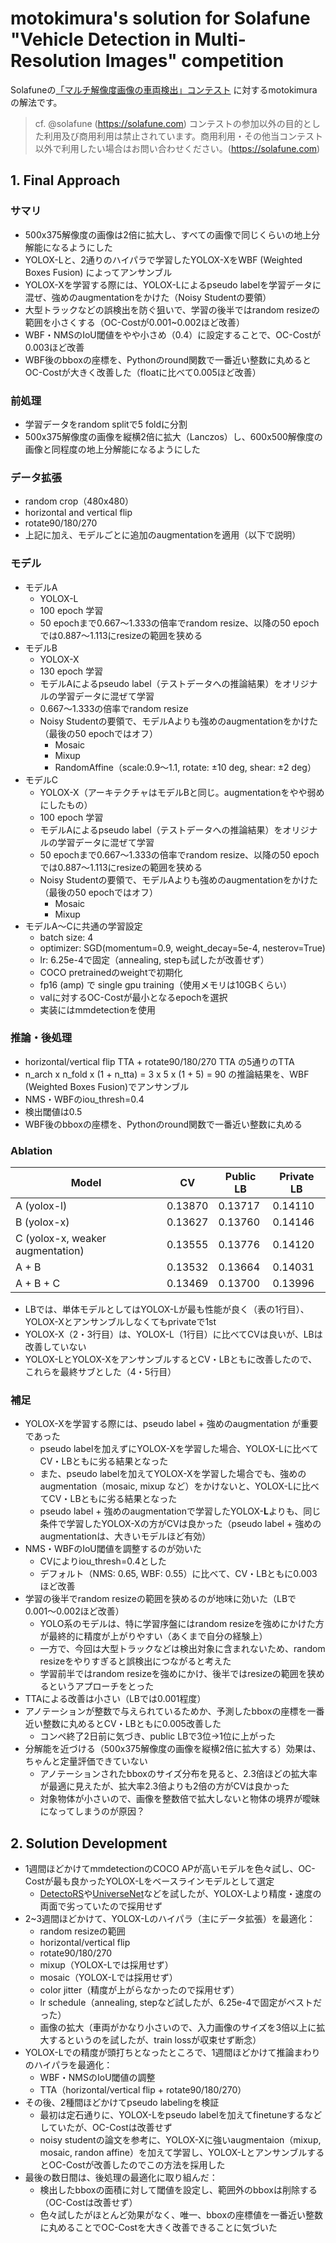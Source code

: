 # motokimura's solution for Solafune "Vehicle Detection in Multi-Resolution Images" competition

Solafuneの[「マルチ解像度画像の車両検出」コンテスト](https://solafune.com/ja/competitions/25012781-b1e8-499e-9c8c-1f9b284d483e?menu=about&tab=overview)
に対するmotokimuraの解法です。

> cf. @solafune (https://solafune.com)
> コンテストの参加以外の目的とした利用及び商用利用は禁止されています。商用利用・その他当コンテスト以外で利用したい場合はお問い合わせください。(https://solafune.com)

## 1. Final Approach

### サマリ
* 500x375解像度の画像は2倍に拡大し、すべての画像で同じくらいの地上分解能になるようにした
* YOLOX-Lと、2通りのハイパラで学習したYOLOX-XをWBF (Weighted Boxes Fusion) によってアンサンブル
* YOLOX-Xを学習する際には、YOLOX-Lによるpseudo labelを学習データに混ぜ、強めのaugmentationをかけた（Noisy Studentの要領）
* 大型トラックなどの誤検出を防ぐ狙いで、学習の後半ではrandom resizeの範囲を小さくする（OC-Costが0.001~0.002ほど改善）
* WBF・NMSのIoU閾値をやや小さめ（0.4）に設定することで、OC-Costが0.003ほど改善
* WBF後のbboxの座標を、Pythonのround関数で一番近い整数に丸めるとOC-Costが大きく改善した（floatに比べて0.005ほど改善）

### 前処理
* 学習データをrandom splitで5 foldに分割
* 500x375解像度の画像を縦横2倍に拡大（Lanczos）し、600x500解像度の画像と同程度の地上分解能になるようにした

### データ拡張
* random crop（480x480）
* horizontal and vertical flip
* rotate90/180/270
* 上記に加え、モデルごとに追加のaugmentationを適用（以下で説明）

### モデル
* モデルA
    * YOLOX-L
    * 100 epoch 学習
    * 50 epochまで0.667〜1.333の倍率でrandom resize、以降の50 epochでは0.887〜1.113にresizeの範囲を狭める
* モデルB
    * YOLOX-X
    * 130 epoch 学習
    * モデルAによるpseudo label（テストデータへの推論結果）をオリジナルの学習データに混ぜて学習
    * 0.667〜1.333の倍率でrandom resize
    * Noisy Studentの要領で、モデルAよりも強めのaugmentationをかけた（最後の50 epochではオフ）
        * Mosaic
        * Mixup
        * RandomAffine（scale:0.9〜1.1, rotate: ±10 deg, shear: ±2 deg）
* モデルC
    * YOLOX-X（アーキテクチャはモデルBと同じ。augmentationをやや弱めにしたもの）
    * 100 epoch 学習
    * モデルAによるpseudo label（テストデータへの推論結果）をオリジナルの学習データに混ぜて学習
    * 50 epochまで0.667〜1.333の倍率でrandom resize、以降の50 epochでは0.887〜1.113にresizeの範囲を狭める
    * Noisy Studentの要領で、モデルAよりも強めのaugmentationをかけた（最後の50 epochではオフ）
        * Mosaic
        * Mixup
* モデルA〜Cに共通の学習設定
    * batch size: 4
    * optimizer: SGD(momentum=0.9, weight_decay=5e-4, nesterov=True)
    * lr: 6.25e-4で固定（annealing, stepも試したが改善せず）
    * COCO pretrainedのweightで初期化
    * fp16 (amp) で single gpu training（使用メモリは10GBくらい）
    * valに対するOC-Costが最小となるepochを選択
    * 実装にはmmdetectionを使用

### 推論・後処理
* horizontal/vertical flip TTA + rotate90/180/270 TTA の5通りのTTA
* n_arch x n_fold x (1 + n_tta) = 3 x 5 x (1 + 5) = 90 の推論結果を、WBF (Weighted Boxes Fusion)でアンサンブル
* NMS・WBFのiou_thresh=0.4
* 検出閾値は0.5
* WBF後のbboxの座標を、Pythonのround関数で一番近い整数に丸める

### Ablation

Model | CV | Public LB | Private LB
-- | -- | -- | --
A (yolox-l) | 0.13870 | 0.13717 | 0.14110
B (yolox-x) | 0.13627 | 0.13760 | 0.14146
C (yolox-x, weaker augmentation) | 0.13555 | 0.13776 | 0.14120
A + B | 0.13532 | 0.13664 | 0.14031
A + B + C | 0.13469 | 0.13700 | 0.13996

* LBでは、単体モデルとしてはYOLOX-Lが最も性能が良く（表の1行目）、YOLOX-Xとアンサンブルしなくてもprivateで1st
* YOLOX-X（2・3行目）は、YOLOX-L（1行目）に比べてCVは良いが、LBは改善していない
* YOLOX-LとYOLOX-XをアンサンブルするとCV・LBともに改善したので、これらを最終サブとした（4・5行目）

### 補足
* YOLOX-Xを学習する際には、pseudo label + 強めのaugmentation が重要であった
    * pseudo labelを加えずにYOLOX-Xを学習した場合、YOLOX-Lに比べてCV・LBともに劣る結果となった
    * また、pseudo labelを加えてYOLOX-Xを学習した場合でも、強めのaugmentation（mosaic, mixup など）をかけないと、YOLOX-Lに比べてCV・LBともに劣る結果となった
    * pseudo label + 強めのaugmentationで学習したYOLOX-**L**よりも、同じ条件で学習したYOLOX-Xの方がCVは良かった（pseudo label + 強めのaugmentationは、大きいモデルほど有効）
* NMS・WBFのIoU閾値を調整するのが効いた
    * CVによりiou_thresh=0.4とした
    * デフォルト（NMS: 0.65, WBF: 0.55）に比べて、CV・LBともに0.003ほど改善
* 学習の後半でrandom resizeの範囲を狭めるのが地味に効いた（LBで0.001〜0.002ほど改善）
    * YOLO系のモデルは、特に学習序盤にはrandom resizeを強めにかけた方が最終的に精度が上がりやすい（あくまで自分の経験上）
    * 一方で、今回は大型トラックなどは検出対象に含まれないため、random resizeをやりすぎると誤検出につながると考えた
    * 学習前半ではrandom resizeを強めにかけ、後半ではresizeの範囲を狭めるというアプローチをとった
* TTAによる改善は小さい（LBでは0.001程度）
* アノテーションが整数で与えられているためか、予測したbboxの座標を一番近い整数に丸めるとCV・LBともに0.005改善した
    * コンペ終了2日前に気づき、public LBで3位→1位に上がった
* 分解能を近づける（500x375解像度の画像を縦横2倍に拡大する）効果は、ちゃんと定量評価できていない
    * アノテーションされたbboxのサイズ分布を見ると、2.3倍ほどの拡大率が最適に見えたが、拡大率2.3倍よりも2倍の方がCVは良かった
    * 対象物体が小さいので、画像を整数倍で拡大しないと物体の境界が曖昧になってしまうのが原因？

## 2. Solution Development

* 1週間ほどかけてmmdetectionのCOCO APが高いモデルを色々試し、OC-Costが最も良かったYOLOX-Lをベースラインモデルとして選定
    * [DetectoRS](https://github.com/open-mmlab/mmdetection/tree/master/configs/detectors)や[UniverseNet](https://github.com/shinya7y/UniverseNet/tree/master/configs/universenet)などを試したが、YOLOX-Lより精度・速度の両面で劣っていたので採用せず
* 2~3週間ほどかけて、YOLOX-Lのハイパラ（主にデータ拡張）を最適化：
    * random resizeの範囲
    * horizontal/vertical flip
    * rotate90/180/270
    * mixup（YOLOX-Lでは採用せず）
    * mosaic（YOLOX-Lでは採用せず）
    * color jitter（精度が上がらなかったので採用せず）
    * lr schedule（annealing, stepなど試したが、6.25e-4で固定がベストだった）
    * 画像の拡大（車両がかなり小さいので、入力画像のサイズを3倍以上に拡大するというのを試したが、train lossが収束せず断念）
* YOLOX-Lでの精度が頭打ちとなったところで、1週間ほどかけて推論まわりのハイパラを最適化：
    * WBF・NMSのIoU閾値の調整
    * TTA（horizontal/vertical flip + rotate90/180/270）
* その後、2種間ほどかけてpseudo labelingを検証
    * 最初は定石通りに、YOLOX-Lをpseudo labelを加えてfinetuneするなどしていたが、OC-Costは改善せず
    * noisy studentの論文を参考に、YOLOX-Xに強いaugmentaion（mixup, mosaic, randon affine）を加えて学習し、YOLOX-LとアンサンブルするとOC-Costが改善したのでこの方法を採用した
* 最後の数日間は、後処理の最適化に取り組んだ：
    * 検出したbboxの面積に対して閾値を設定し、範囲外のbboxは削除する（OC-Costは改善せず）
    * 色々試したがほとんど効果がなく、唯一、bboxの座標値を一番近い整数に丸めることでOC-Costを大きく改善できることに気づいた
